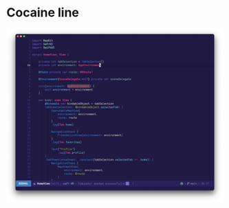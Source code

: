 # Cocaine line

<p align="center">
  <img src="
    https://github.com/konrad1977/cocaine-line/blob/master/screenshots/cocaine.png" alt="Screenshot of Cocain-line and mode line for Emacs."/>
</p>
